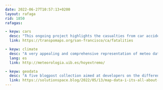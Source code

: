 ```yaml
---
date: 2022-06-27T10:57:13+0200
layout: rafaga
rid: 1850
rafagas:

- keyw: cars
  desc: "This ongoing project highlights the casualties from car accidents in San Francisco to understand the circumstances around each incident better"
  link: https://transpomaps.org/san-francisco/ca/fatalities

- keyw: climate
  desc: "A very appealing and comprehensive representation of meteo data by the Spanish weather agency, providing context to temperatures and precipitation, including an annual overview"
  lang: es
  link: http://meteorologia.uib.es/hoyextremo/

- keyw: geodata
  desc: "A five blogpost collection aimed at developers on the differences between geodata and maps, focusing on aspects like relations, geopolitics, editing, and change control"
  link: https://solutionspace.blog/2022/05/13/map-data-i-its-all-about-relations/
---
```

